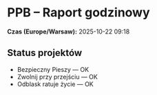 # PPB – Raport godzinowy
**Czas (Europe/Warsaw):** 2025-10-22 09:18

## Status projektów
- Bezpieczny Pieszy — OK
- Zwolnij przy przejściu — OK
- Odblask ratuje życie — OK

